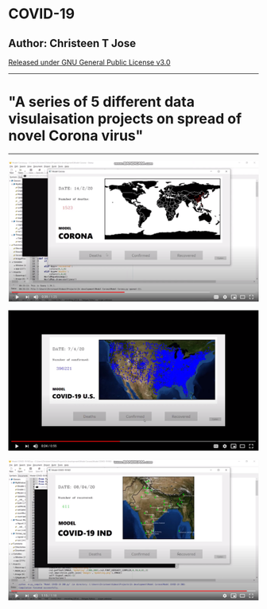 COVID-19
===
Author: Christeen T Jose
---

[Released under GNU General Public License v3.0](https://github.com/ChristeenTJose/Forest-Wars-a-C-game/blob/master/LICENSE)

---
# "A series of 5 different data visulaisation projects on spread of novel Corona virus"
---

[![YouTube demonstration video](https://github.com/ChristeenTJose/COVID-19/blob/master/Thumbnails/thumbnail-1.PNG)](https://www.youtube.com/watch?v=66U2DX_tGnI)

[![YouTube demonstration video](https://github.com/ChristeenTJose/COVID-19/blob/master/Thumbnails/thumbnail-2.PNG)](https://www.youtube.com/watch?v=ATRUYBDKYEg)

[![YouTube demonstration video](https://github.com/ChristeenTJose/COVID-19/blob/master/Thumbnails/thumbnail-3.PNG)](https://www.youtube.com/watch?v=-XonB-FyDoU)

